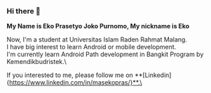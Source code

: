 ### Hi there 👋

**My Name is Eko Prasetyo Joko Purnomo, My nickname is Eko**

Now, I'm a student at Universitas Islam Raden Rahmat Malang.\
I have big interest to learn Android or mobile development.\
I'm currently learn Android Path development in Bangkit Program by Kemendikbudristek.\

If you interested to me, please follow me on **[Linkedin]{https://www.linkedin.com/in/masekopras/}**.\
